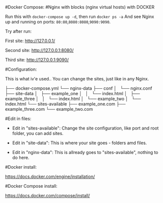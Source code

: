 #Docker Compose: 
#Nginx with blocks (nginx virtual hosts) with DOCKER

Run this with `docker-compose up -d`, then run `docker ps -a` 
And see Nginx up and running on ports: `80:80`,`8080:8080`,`9090:9090`.

Try after run:

First site:
http://127.0.0.1/

Second site:
http://127.0.0.1:8080/

Third site:
http://127.0.0.1:9090/

#Configuration:

This is what iv'e used..
You can change the sites, just like in any Nginx.

├── docker-compose.yml
└── nginx-data
    ├── conf
    │   └── nginx.conf
    ├── site-data
    │   ├── example_one
    │   │   └── index.html
    │   ├── example_three
    │   │   └── index.html
    │   └── example_two
    │       └── index.html
    └── sites-available
        ├── example_one.com
        ├── example_three.com
        └── example_two.com

#Edit in files:

* Edit in "sites-available":
Change the site configuration, like port and root folder, you can add sites.

* Edit in "site-data":
This is where your site goes - folders amd files.

* Edit in "nginx-data":
This is allready goes to "sites-available", nothing to do here.

#Docker install:

https://docs.docker.com/engine/installation/

#Docker Compose install:

https://docs.docker.com/compose/install/
